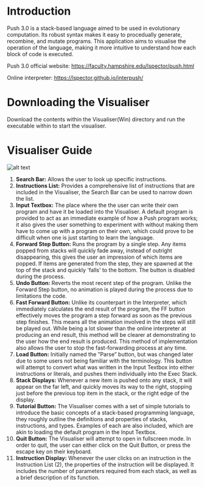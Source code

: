 # Introduction

Push 3.0 is a stack-based language aimed to be used in evolutionary computation. Its robust syntax makes it easy to procedually generate, recombine, and mutate programs.
This application aims to visualise the operation of the language, making it more intuitive to understand how each block of code is executed.

Push 3.0 official website: https://faculty.hampshire.edu/lspector/push.html

Online interpreter: https://lspector.github.io/interpush/


# Downloading the Visualiser

Download the contents within the Visualiser(Win) directory and run the executable within to start the visualiser.


# Visualiser Guide

![alt text](https://i.imgur.com/Rb5fgTL.png)

1. **Search Bar:** Allows the user to look up specific instructions.
2. **Instructions List:** Provides a comprehensive list of instructions that are included in the Visualiser, the Search Bar can be used to narrow down the list.
3. **Input Textbox:** The place where the the user can write their own program and have it be loaded into the Visualiser. A default program is provided to act as an immediate example of how a Push program works; it also gives the user something to experiment with without making them have to come up with a program on their own, which could prove to be difficult when one is just starting to learn the language.
4. **Forward Step Button:** Runs the program by a single step. Any items popped from stacks will quickly fade away, instead of outright disappearing, this gives the user an impression of which items are popped. If items are generated from the step, they are spawned at the top of the stack and quickly 'falls' to the bottom. The button is disabled during the process.
5. **Undo Button:** Reverts the most recent step of the program. Unlike the Forward Step button, no animation is played during the process due to limitations the code.
6. **Fast Forward Button:** Unlike its counterpart in the Interpreter, which immediately calculates the end result of the program, the FF button effectively moves the program a step forward as soon as the previous step finishes. This means all the animation involved in the steps will still be played out. While being a lot slower than the online interpreter at producing an end result, this method will be clearer at demonstrating to the user how the end result is produced. This method of implementation also allows the user to stop the fast-forwarding process at any time.
7. **Load Button:** Initially named the ”Parse” button, but was changed later due to some users not being familiar with the terminology. This button will attempt to convert what was written in the Input Textbox into either instructions or literals, and pushes them individually into the Exec Stack.
8. **Stack Displays:** Whenever a new item is pushed onto any stack, it will appear on the far left, and quickly moves its way to the right, stopping just before the previous top item in the stack, or the right edge of the display.
9. **Tutorial Button:** The Visualiser comes with a set of simple tutorials to introduce the basic concepts of a stack-based programming language, they roughly outline the definitions and properties of stacks, instructions, and types. Examples of each are also included, which are akin to loading the default program in the Input Textbox.
10. **Quit Button:** The Visualiser will attempt to open in fullscreen mode. In order to quit, the user can either click on the Quit Button, or press the escape key on their keyboard.
11. **Instruction Display:** Whenever the user clicks on an instruction in the Instruction List (2), the properties of the instruction will be displayed. It includes the number of parameters required from each stack, as well as a brief description of its function.
